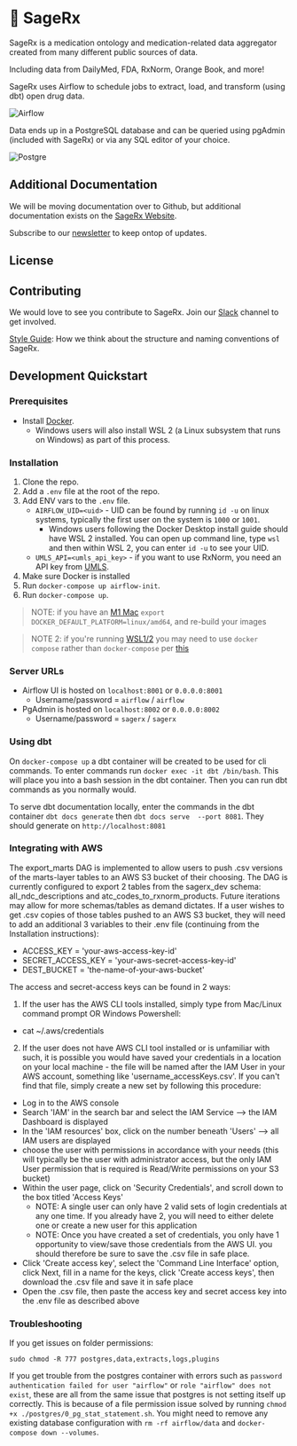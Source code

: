 # 🌿 SageRx

SageRx is a medication ontology and medication-related data aggregator created from many different public sources of data.

Including data from DailyMed, FDA, RxNorm, Orange Book, and more!

SageRx uses Airflow to schedule jobs to extract, load, and transform (using dbt) open drug data.

![Airflow](docs/images/sagerx_airflow_example.png)

Data ends up in a PostgreSQL database and can be queried using pgAdmin (included with SageRx) or via any SQL editor of your choice.

![Postgre](docs/images/sagerx_postgres_example.png)

## Additional Documentation

We will be moving documentation over to Github, but additional documentation exists on the [SageRx Website](https://coderx.io/sagerx).

Subscribe to our [newsletter](https://coderxio.substack.com/) to keep ontop of updates.

## License

## Contributing

We would love to see you contribute to SageRx. Join our [Slack](https://join.slack.com/t/coderx/shared_invite/zt-5b8e9kr4-PsKAVe4crGmECQyyxDIJgQ) channel to get involved.

[Style Guide](docs/style_guide.md): How we think about the structure and naming conventions of SageRx.

## Development Quickstart

### Prerequisites

- Install [Docker](https://docs.docker.com/desktop/).
  - Windows users will also install WSL 2 (a Linux subsystem that runs on Windows) as part of this process.

### Installation

1. Clone the repo.
2. Add a `.env` file at the root of the repo.
3. Add ENV vars to the `.env` file.
   - `AIRFLOW_UID=<uid>` - UID can be found by running `id -u` on linux systems, typically the first user on the system is `1000` or `1001`.
     - Windows users following the Docker Desktop install guide should have WSL 2 installed. You can open up command line, type `wsl` and then within WSL 2, you can enter `id -u` to see your UID.
   - `UMLS_API=<umls_api_key>` - if you want to use RxNorm, you need an API key from [UMLS](https://uts.nlm.nih.gov/uts/signup-login).
4. Make sure Docker is installed
5. Run `docker-compose up airflow-init`.
6. Run `docker-compose up`. 

> NOTE: if you have an [M1 Mac](https://stackoverflow.com/questions/62807717/how-can-i-solve-postgresql-scram-authentication-problem) `export DOCKER_DEFAULT_PLATFORM=linux/amd64`, and re-build your images

> NOTE 2: if you're running [WSL1/2](https://learn.microsoft.com/en-us/windows/wsl/about) you may need to use `docker compose` rather than `docker-compose` per [this](https://stackoverflow.com/questions/66514436/difference-between-docker-compose-and-docker-compose/66526176#66526176)

### Server URLs

- Airflow UI is hosted on `localhost:8001` or `0.0.0.0:8001`
  - Username/password = `airflow` / `airflow`
- PgAdmin is hosted on `localhost:8002` or `0.0.0.0:8002`
  - Username/password = `sagerx` / `sagerx`

### Using dbt

On `docker-compose up` a dbt container will be created to be used for cli commands. To enter commands run `docker exec -it dbt /bin/bash`. This will place you into a bash session in the dbt container. Then you can run dbt commands as you normally would.

To serve dbt documentation locally, enter the commands in the dbt container `dbt docs generate` then `dbt docs serve  --port 8081`. They should generate on `http://localhost:8081`

### Integrating with AWS

The export_marts DAG is implemented to allow users to push .csv versions of the marts-layer tables to an AWS S3 bucket of their choosing. The DAG is currently configured to export 2 tables from the sagerx_dev schema: all_ndc_descriptions and atc_codes_to_rxnorm_products. Future iterations may allow for more schemas/tables as demand dictates. If a user wishes to get .csv copies of those tables pushed to an AWS S3 bucket, they will need to add an additional 3 variables to their .env file (continuing from the Installation instructions):

- ACCESS_KEY = 'your-aws-access-key-id'
- SECRET_ACCESS_KEY = 'your-aws-secret-access-key-id'
- DEST_BUCKET = 'the-name-of-your-aws-bucket'

The access and secret-access keys can be found in 2 ways:
1. If the user has the AWS CLI tools installed, simply type from Mac/Linux command prompt OR Windows Powershell:
  - cat ~/.aws/credentials
2. If the user does not have AWS CLI tool installed or is unfamiliar with such, it is possible you would have saved your credentials in a location on your local machine - the file will be named after the IAM User in your AWS account, something like 'username_accessKeys.csv'. If you can't find that file, simply create a new set by following this procedure:
  - Log in to the AWS console
  - Search 'IAM' in the search bar and select the IAM Service --> the IAM Dashboard is displayed
  - In the 'IAM resources' box, click on the number beneath 'Users' --> all IAM users are displayed
  - choose the user with permissions in accordance with your needs (this will typically be the user with administrator access, but the only IAM User permission that is required is Read/Write permissions on your S3 bucket)
  - Within the user page, click on 'Security Credentials', and scroll down to the box titled 'Access Keys'
    - NOTE: A single user can only have 2 valid sets of login credentials at any one time. If you already have 2, you will need to either delete one or create a new user for this application
    - NOTE: Once you have created a set of credentials, you only have 1 opportunity to view/save those credentials from the AWS UI. you should therefore be sure to save the .csv file in safe place.
  - Click 'Create access key', select the 'Command Line Interface' option, click Next, fill in a name for the keys, click 'Create access keys', then download the .csv file and save it in safe place
  - Open the .csv file, then paste the access key and secret access key into the .env file as described above

### Troubleshooting

If you get issues on folder permissions:

`sudo chmod -R 777 postgres,data,extracts,logs,plugins`

If you get trouble from the postgres container with errors such as `password authentication failed for user "airflow"` or `role "airflow" does not exist`, these are all from the same issue that postgres is not setting itself up correctly. This is because of a file permission issue solved by running `chmod +x ./postgres/0_pg_stat_statement.sh`. You might need to remove any existing database configuration with `rm -rf airflow/data` and `docker-compose down --volumes`.
